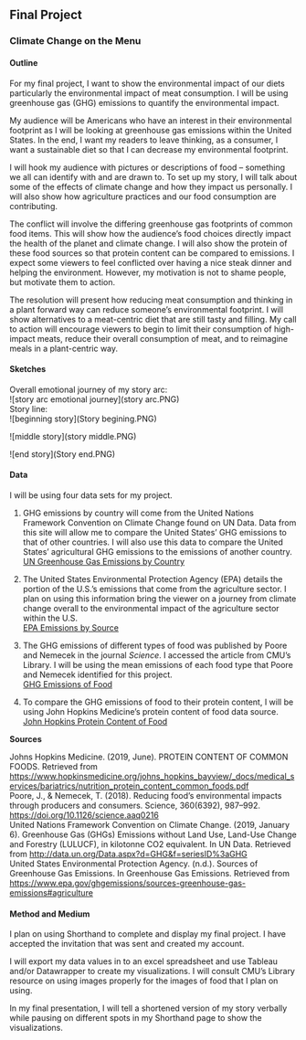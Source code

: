 ## Final Project  

### Climate Change on the Menu  

#### Outline  
For my final project, I want to show the environmental impact of our diets particularly the environmental impact of meat consumption. I will be using greenhouse gas (GHG) emissions to quantify the environmental impact.  

My audience will be Americans who have an interest in their environmental footprint as I will be looking at greenhouse gas emissions within the United States. In the end, I want my readers to leave thinking, as a consumer, I want a sustainable diet so that I can decrease my environmental footprint.  

I will hook my audience with pictures or descriptions of food – something we all can identify with and are drawn to. To set up my story, I will talk about some of the effects of climate change and how they impact us personally. I will also show how agriculture practices and our food consumption are contributing.  

The conflict will involve the differing greenhouse gas footprints of common food items. This will show how the audience’s food choices directly impact the health of the planet and climate change. I will also show the protein of these food sources so that protein content can be compared to emissions. I expect some viewers to feel conflicted over having a nice steak dinner and helping the environment. However, my motivation is not to shame people, but motivate them to action.   

The resolution will present how reducing meat consumption and thinking in a plant forward way can reduce someone’s environmental footprint. I will show alternatives to a meat-centric diet that are still tasty and filling. My call to action will encourage viewers to begin to limit their consumption of high-impact meats, reduce their overall consumption of meat, and to reimagine meals in a plant-centric way.  

#### Sketches  
Overall emotional journey of my story arc:  
![story arc emotional journey](story arc.PNG)  
Story line:  
![beginning story](Story begining.PNG)  

![middle story](story middle.PNG)  

![end story](Story end.PNG)

#### Data  
I will be using four data sets for my project.  

1. GHG emissions by country will come from the United Nations Framework Convention on Climate Change found on UN Data.  Data from this site will allow me to compare the United States’ GHG emissions to that of other countries. I will also use this data to compare the United States’ agricultural GHG emissions to the emissions of another country.  
[UN Greenhouse Gas Emissions by Country](http://data.un.org/Data.aspx?d=GHG&f=seriesID%3aGHG)  

2. The United States Environmental Protection Agency (EPA) details the portion of the U.S.’s emissions that come from the agriculture sector. I plan on using this information bring the viewer on a journey from climate change overall to the environmental impact of the agriculture sector within the U.S.  
[EPA Emissions by Source]( https://www.epa.gov/ghgemissions/sources-greenhouse-gas-emissions#agriculture)  

3. The GHG emissions of different types of food was published by Poore and Nemecek in the journal *Science*. I accessed the article from CMU’s Library. I will be using the mean emissions of each food type that Poore and Nemecek identified for this project.  
[GHG Emissions of Food](https://science-sciencemag-org.proxy.library.cmu.edu/content/360/6392/987/tab-figures-data)  

4. To compare the GHG emissions of food to their protein content, I will be using John Hopkins Medicine’s protein content of food data source.  
[John Hopkins Protein Content of Food](https://www.hopkinsmedicine.org/johns_hopkins_bayview/_docs/medical_services/bariatrics/nutrition_protein_content_common_foods.pdf)  

**Sources**  

Johns Hopkins Medicine. (2019, June). PROTEIN CONTENT OF COMMON FOODS. Retrieved from https://www.hopkinsmedicine.org/johns_hopkins_bayview/_docs/medical_services/bariatrics/nutrition_protein_content_common_foods.pdf  
Poore, J., & Nemecek, T. (2018). Reducing food’s environmental impacts through producers and consumers. Science, 360(6392), 987–992. https://doi.org/10.1126/science.aaq0216  
United Nations Framework Convention on Climate Change. (2019, January 6). Greenhouse Gas (GHGs) Emissions without Land Use, Land-Use Change and Forestry (LULUCF), in kilotonne CO2 equivalent. In UN Data. Retrieved from http://data.un.org/Data.aspx?d=GHG&f=seriesID%3aGHG  
United States Environmental Protection Agency. (n.d.). Sources of Greenhouse Gas Emissions. In Greenhouse Gas Emissions. Retrieved from https://www.epa.gov/ghgemissions/sources-greenhouse-gas-emissions#agriculture  

#### Method and Medium  
I plan on using Shorthand to complete and display my final project. I have accepted the invitation that was sent and created my account.  

I will export my data values in to an excel spreadsheet and use Tableau and/or Datawrapper to create my visualizations. I will consult CMU’s Library resource on using images properly for the images of food that I plan on using.  

In my final presentation, I will tell a shortened version of my story verbally while pausing on different spots in my Shorthand page to show the visualizations. 

